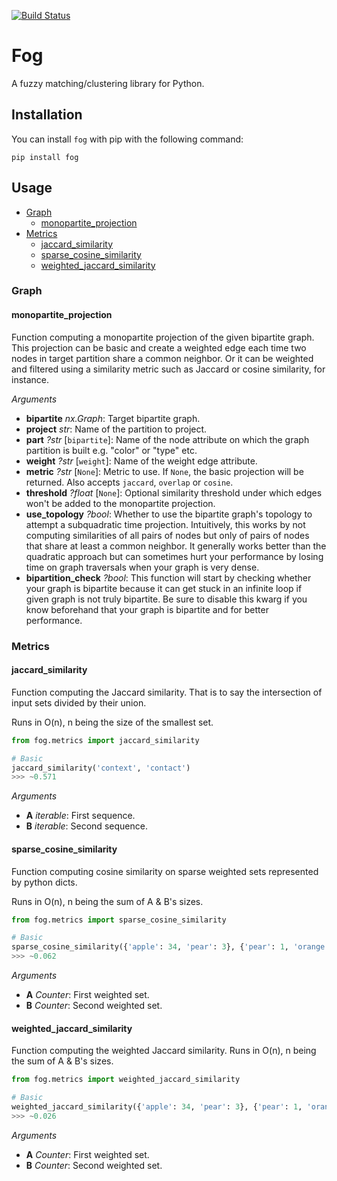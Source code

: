 [![Build Status](https://travis-ci.org/Yomguithereal/fog.svg)](https://travis-ci.org/Yomguithereal/fog)

# Fog

A fuzzy matching/clustering library for Python.

## Installation

You can install `fog` with pip with the following command:

```
pip install fog
```

## Usage

* [Graph](#graph)
  * [monopartite_projection](#monopartite_projection)
* [Metrics](#metrics)
  * [jaccard_similarity](#jaccard_similarity)
  * [sparse_cosine_similarity](#sparse_cosine_similarity)
  * [weighted_jaccard_similarity](#weighted_jaccard_similarity)

### Graph

#### monopartite_projection

Function computing a monopartite projection of the given bipartite graph.
This projection can be basic and create a weighted edge each time two nodes
in target partition share a common neighbor. Or it can be weighted and
filtered using a similarity metric such as Jaccard or cosine similarity,
for instance.

*Arguments*
* **bipartite** *nx.Graph*: Target bipartite graph.
* **project** *str*: Name of the partition to project.
* **part** *?str* [`bipartite`]: Name of the node attribute on which the
graph partition is built e.g. "color" or "type" etc.
* **weight** *?str* [`weight`]: Name of the weight edge attribute.
* **metric** *?str* [`None`]: Metric to use. If `None`, the basic projection
will be returned. Also accepts `jaccard`, `overlap` or `cosine`.
* **threshold** *?float* [`None`]: Optional similarity threshold under which
edges won't be added to the monopartite projection.
* **use_topology** *?bool*: Whether to use the bipartite graph's
topology to attempt a subquadratic time projection. Intuitively,
this works by not computing similarities of all pairs of nodes but
only of pairs of nodes that share at least a common neighbor.
It generally works better than the quadratic approach but can
sometimes hurt your performance by losing time on graph traversals
when your graph is very dense.
* **bipartition_check** *?bool*: This function will start by checking
whether your graph is bipartite because it can get stuck in an
infinite loop if given graph is not truly bipartite. Be sure to
disable this kwarg if you know beforehand that your graph is
bipartite and for better performance.

### Metrics

#### jaccard_similarity

Function computing the Jaccard similarity. That is to say the intersection
of input sets divided by their union.

Runs in O(n), n being the size of the smallest set.

```python
from fog.metrics import jaccard_similarity

# Basic
jaccard_similarity('context', 'contact')
>>> ~0.571
```

*Arguments*
* **A** *iterable*: First sequence.
* **B** *iterable*: Second sequence.

#### sparse_cosine_similarity

Function computing cosine similarity on sparse weighted sets represented
by python dicts.

Runs in O(n), n being the sum of A & B's sizes.

```python
from fog.metrics import sparse_cosine_similarity

# Basic
sparse_cosine_similarity({'apple': 34, 'pear': 3}, {'pear': 1, 'orange': 1})
>>> ~0.062
```

*Arguments*
* **A** *Counter*: First weighted set.
* **B** *Counter*: Second weighted set.

#### weighted_jaccard_similarity

Function computing the weighted Jaccard similarity.
Runs in O(n), n being the sum of A & B's sizes.

```python
from fog.metrics import weighted_jaccard_similarity

# Basic
weighted_jaccard_similarity({'apple': 34, 'pear': 3}, {'pear': 1, 'orange': 1})
>>> ~0.026
```

*Arguments*
* **A** *Counter*: First weighted set.
* **B** *Counter*: Second weighted set.
